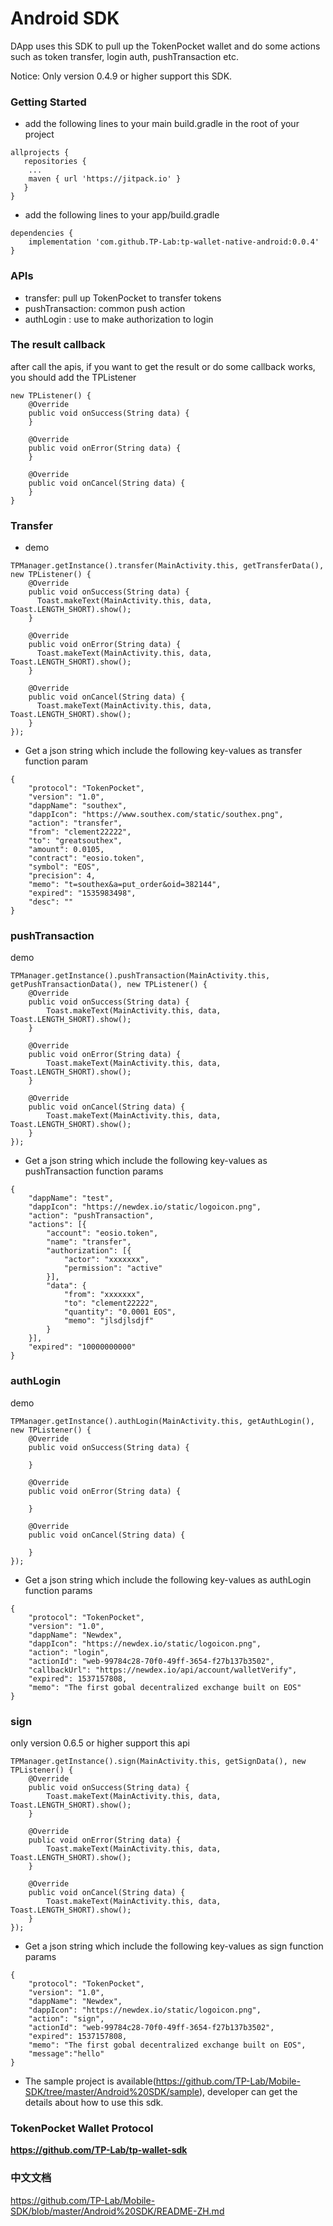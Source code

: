 # Android SDK

DApp uses this SDK  to pull up the TokenPocket wallet and do some actions such as token transfer, login auth, pushTransaction etc.

Notice: Only version 0.4.9 or higher support this SDK.

### Getting Started

- add the following lines to your main build.gradle in the root of your project

~~~
allprojects {
   repositories {
	...
	maven { url 'https://jitpack.io' }
   }
}
~~~

- add the following lines to your app/build.gradle

~~~
dependencies {
    implementation 'com.github.TP-Lab:tp-wallet-native-android:0.0.4'
}
~~~

### APIs

- transfer: pull up TokenPocket to transfer tokens
- pushTransaction: common push action
- authLogin : use to make authorization to login 

### The result callback

after call the apis, if you want to get the result or do some callback works, you should  add the TPListener

~~~
new TPListener() {
    @Override
    public void onSuccess(String data) {
    }

    @Override
    public void onError(String data) {
    }

    @Override
    public void onCancel(String data) {
    }
}
~~~

### Transfer
- demo
~~~
TPManager.getInstance().transfer(MainActivity.this, getTransferData(), new TPListener() {
    @Override
    public void onSuccess(String data) {
      Toast.makeText(MainActivity.this, data, Toast.LENGTH_SHORT).show();
    }

    @Override
    public void onError(String data) {
      Toast.makeText(MainActivity.this, data, Toast.LENGTH_SHORT).show();
    }

    @Override
    public void onCancel(String data) {
      Toast.makeText(MainActivity.this, data, Toast.LENGTH_SHORT).show();
    }
});
~~~

- Get a json string which include the following key-values as transfer function param
~~~
{
	"protocol": "TokenPocket",
	"version": "1.0",
	"dappName": "southex",
	"dappIcon": "https://www.southex.com/static/southex.png",
	"action": "transfer",
	"from": "clement22222",
	"to": "greatsouthex",
	"amount": 0.0105,
	"contract": "eosio.token",
	"symbol": "EOS",
	"precision": 4,
	"memo": "t=southex&a=put_order&oid=382144",
	"expired": "1535983498",
	"desc": ""
}
~~~

### pushTransaction
demo

~~~
TPManager.getInstance().pushTransaction(MainActivity.this, getPushTransactionData(), new TPListener() {
    @Override
    public void onSuccess(String data) {
        Toast.makeText(MainActivity.this, data, Toast.LENGTH_SHORT).show();
    }

    @Override
    public void onError(String data) {
        Toast.makeText(MainActivity.this, data, Toast.LENGTH_SHORT).show();
    }

    @Override
    public void onCancel(String data) {
        Toast.makeText(MainActivity.this, data, Toast.LENGTH_SHORT).show();
    }
});
~~~
- Get a json string which include the following key-values as pushTransaction function params

~~~
{
	"dappName": "test",
	"dappIcon": "https://newdex.io/static/logoicon.png",
	"action": "pushTransaction",
	"actions": [{
		"account": "eosio.token",
		"name": "transfer",
		"authorization": [{
			"actor": "xxxxxxx",
			"permission": "active"
		}],
		"data": {
			"from": "xxxxxxx",
			"to": "clement22222",
			"quantity": "0.0001 EOS",
			"memo": "jlsdjlsdjf"
		}
	}],
	"expired": "10000000000"
}
~~~

### authLogin
demo

~~~
TPManager.getInstance().authLogin(MainActivity.this, getAuthLogin(), new TPListener() {
    @Override
    public void onSuccess(String data) {
        
    }

    @Override
    public void onError(String data) {

    }

    @Override
    public void onCancel(String data) {

    }
});
~~~
- Get a json string which include the following key-values as authLogin function params
~~~
{
    "protocol": "TokenPocket",
    "version": "1.0",
    "dappName": "Newdex",
    "dappIcon": "https://newdex.io/static/logoicon.png",
    "action": "login",
    "actionId": "web-99784c28-70f0-49ff-3654-f27b137b3502",
    "callbackUrl": "https://newdex.io/api/account/walletVerify",
    "expired": 1537157808,
    "memo": "The first gobal decentralized exchange built on EOS"
}
~~~

### sign
only version 0.6.5 or higher support this api
~~~
TPManager.getInstance().sign(MainActivity.this, getSignData(), new TPListener() {
    @Override
    public void onSuccess(String data) {
        Toast.makeText(MainActivity.this, data, Toast.LENGTH_SHORT).show();
    }

    @Override
    public void onError(String data) {
        Toast.makeText(MainActivity.this, data, Toast.LENGTH_SHORT).show();
    }

    @Override
    public void onCancel(String data) {
        Toast.makeText(MainActivity.this, data, Toast.LENGTH_SHORT).show();
    }
});
~~~
- Get a json string which include the following key-values as sign function params
~~~
{
    "protocol": "TokenPocket",
    "version": "1.0",
    "dappName": "Newdex",
    "dappIcon": "https://newdex.io/static/logoicon.png",
    "action": "sign",
    "actionId": "web-99784c28-70f0-49ff-3654-f27b137b3502",
    "expired": 1537157808,
    "memo": "The first gobal decentralized exchange built on EOS",
    "message":"hello"
}
~~~
- The sample project is available(https://github.com/TP-Lab/Mobile-SDK/tree/master/Android%20SDK/sample), developer can get the details about how to use this sdk.

### TokenPocket Wallet Protocol
**https://github.com/TP-Lab/tp-wallet-sdk**

### 中文文档
https://github.com/TP-Lab/Mobile-SDK/blob/master/Android%20SDK/README-ZH.md
